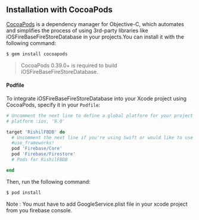 
## Installation with CocoaPods

[CocoaPods](http://cocoapods.org) is a dependency manager for Objective-C, which automates and simplifies the process of using 3rd-party libraries like iOSFireBaseFireStoreDatabase in your projects.You can install it with the following command:

```bash
$ gem install cocoapods
```

> CocoaPods 0.39.0+ is required to build iOSFireBaseFireStoreDatabase.

#### Podfile

To integrate iOSFireBaseFireStoreDatabase into your Xcode project using CocoaPods, specify it in your `Podfile`:

```ruby
# Uncomment the next line to define a global platform for your project
# platform :ios, '9.0'

target 'RishilFBDB' do
  # Uncomment the next line if you're using Swift or would like to use dynamic frameworks
  #use_frameworks!
  pod 'Firebase/Core'
  pod 'Firebase/Firestore'
  # Pods for RishilFBDB

end
```

Then, run the following command:

```bash
$ pod install
```

Note : You must have to add GoogleService.plist file in your xcode project from you firebase console.
